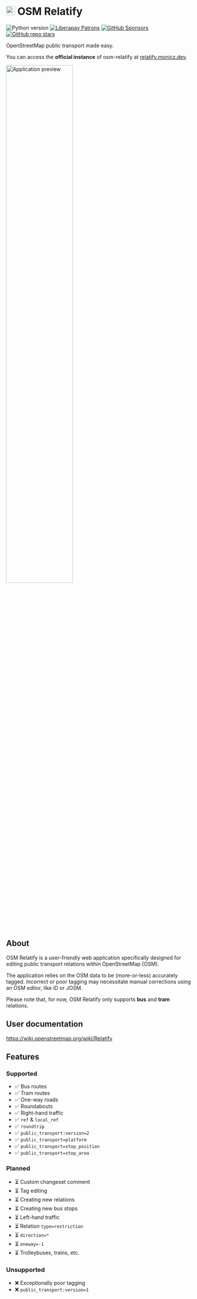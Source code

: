 # <img height="24" src="https://github.com/Zaczero/osm-relatify/blob/main/web/static/img/favicon/256.webp?raw=true" alt="🗺️"> OSM Relatify

![Python version](https://shields.monicz.dev/badge/python-v3.12-blue)
[![Liberapay Patrons](https://shields.monicz.dev/liberapay/patrons/Zaczero?logo=liberapay)](https://liberapay.com/Zaczero/)
[![GitHub Sponsors](https://shields.monicz.dev/github/sponsors/Zaczero?logo=github&label=Sponsors&color=%23db61a2)](https://github.com/sponsors/Zaczero)
[![GitHub repo stars](https://shields.monicz.dev/github/stars/Zaczero/osm-relatify?style=social)](https://github.com/Zaczero/osm-relatify)

OpenStreetMap public transport made easy.

You can access the **official instance** of osm-relatify at [relatify.monicz.dev](https://relatify.monicz.dev).

<img width="60%" src="https://github.com/Zaczero/osm-relatify/blob/main/resources/application-preview.png?raw=true" alt="Application preview">

## About

OSM Relatify is a user-friendly web application specifically designed for editing public transport relations within OpenStreetMap (OSM).

The application relies on the OSM data to be (more-or-less) accurately tagged. Incorrect or poor tagging may necessitate manual corrections using an OSM editor, like iD or JOSM.

Please note that, for now, OSM Relatify only supports **bus** and **tram** relations.

## User documentation

<https://wiki.openstreetmap.org/wiki/Relatify>

## Features

### Supported

- ✅ Bus routes
- ✅ Tram routes
- ✅ One-way roads
- ✅ Roundabouts
- ✅ Right-hand traffic
- ✅ `ref` & `local_ref`
- ✅ `roundtrip`
- ✅ `public_transport:version=2`
- ✅ `public_transport=platform`
- ✅ `public_transport=stop_position`
- ✅ `public_transport=stop_area`

### Planned

- ⏳ Custom changeset comment
- ⏳ Tag editing
- ⏳ Creating new relations
- ⏳ Creating new bus stops
- ⏳ Left-hand traffic
- ⏳ Relation `type=restriction`
- ⏳ `direction=*`
- ⏳ `oneway=-1`
- ⏳ Trolleybuses, trains, etc.

### Unsupported

- ❌ Exceptionally poor tagging
- ❌ `public_transport:version=1`
